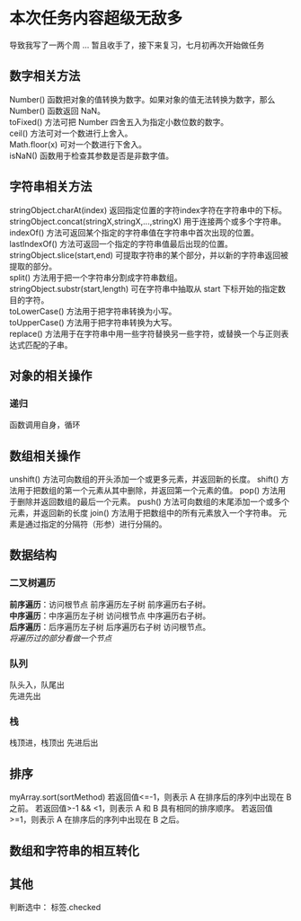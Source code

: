 # 本次任务内容超级无敌多
导致我写了一两个周 ... 暂且收手了，接下来复习，七月初再次开始做任务  
## 数字相关方法
Number()   函数把对象的值转换为数字。如果对象的值无法转换为数字，那么 Number() 函数返回 NaN。     
toFixed()  方法可把 Number 四舍五入为指定小数位数的数字。   
ceil() 方法可对一个数进行上舍入。    
Math.floor(x)  可对一个数进行下舍入。  
isNaN() 函数用于检查其参数是否是非数字值。    
## 字符串相关方法
stringObject.charAt(index) 返回指定位置的字符index字符在字符串中的下标。  
stringObject.concat(stringX,stringX,...,stringX)  用于连接两个或多个字符串。  
indexOf() 方法可返回某个指定的字符串值在字符串中首次出现的位置。  
lastIndexOf() 方法可返回一个指定的字符串值最后出现的位置。  
stringObject.slice(start,end)  可提取字符串的某个部分，并以新的字符串返回被提取的部分。  
split() 方法用于把一个字符串分割成字符串数组。  
stringObject.substr(start,length) 可在字符串中抽取从 start 下标开始的指定数目的字符。  
toLowerCase() 方法用于把字符串转换为小写。  
toUpperCase() 方法用于把字符串转换为大写。  
replace() 方法用于在字符串中用一些字符替换另一些字符，或替换一个与正则表达式匹配的子串。  
## 对象的相关操作

### 递归
函数调用自身，循环
## 数组相关操作
unshift() 方法可向数组的开头添加一个或更多元素，并返回新的长度。 
shift() 方法用于把数组的第一个元素从其中删除，并返回第一个元素的值。
pop() 方法用于删除并返回数组的最后一个元素。
push() 方法可向数组的末尾添加一个或多个元素，并返回新的长度
join() 方法用于把数组中的所有元素放入一个字符串。  元素是通过指定的分隔符（形参）进行分隔的。
## 数据结构
### 二叉树遍历
**前序遍历**：访问根节点  前序遍历左子树  前序遍历右子树。   
**中序遍历**：中序遍历左子树  访问根节点  中序遍历右子树。  
**后序遍历**：后序遍历左子树  后序遍历右子树  访问根节点。  
*将遍历过的部分看做一个节点*
### 队列
队头入，队尾出  
先进先出
### 栈
栈顶进，栈顶出
先进后出
## 排序
myArray.sort(sortMethod)
  若返回值<=-1，则表示 A 在排序后的序列中出现在 B 之前。
  若返回值>-1 && <1，则表示 A 和 B 具有相同的排序顺序。
  若返回值>=1，则表示 A 在排序后的序列中出现在 B 之后。
## 数组和字符串的相互转化
## 其他
判断选中：  标签.checked    
